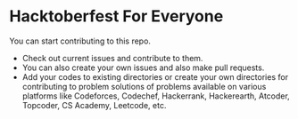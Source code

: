 # Hacktoberfest For Everyone
You can start contributing to this repo.     

* Check out current issues and contribute to them. 
* You can also create your own issues and also make pull requests.
* Add your codes to existing directories or create your own directories for contributing to problem solutions of problems available on various platforms like Codeforces, Codechef, Hackerrank, Hackerearth, Atcoder, Topcoder, CS Academy, Leetcode, etc.

